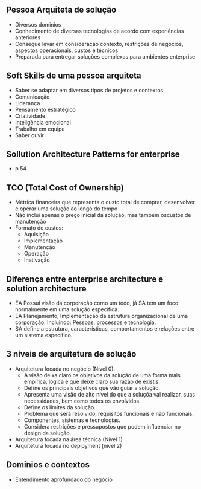 ## Pessoa Arquiteta de solução

  - Diversos dominíos
  - Conhecimento de diversas tecnologias de acordo com experiências anteriores
  - Consegue levar em consideração contexto, restrições de negócios, aspectos operacionais, custos e técnicos
  - Preparada para entregar soluções complexas para ambientes enterprise

## Soft Skills de uma pessoa arquiteta

  - Saber se adaptar em diversos tipos de projetos e contextos
  - Comunicação
  - Liderança
  - Pensamento estratégico
  - Criatividade
  - Inteligência emocional
  - Trabalho em equipe
  - Saber ouvir

## Sollution Architecture Patterns for enterprise

  - p.54

## TCO (Total Cost of Ownership)

  - Métrica financeira que representa o custo total de comprar, desenvolver e operar uma solução ao longo do tempo
  - Não inclui apenas o preço inicial da solução, mas também oscustos de manutenção
  - Formato de custos:
    - Aquisição
    - Implementação
    - Manutenção
    - Operação
    - Inativação

## Diferença entre enterprise architecture e solution architecture

  - EA Possui visão da corporação como um todo, já SA tem um foco normalmente em uma solução específica.
  - EA Planejamento, Implementação da estrutura organizacional de uma corporação. Incluindo: Pessoas, processos e tecnologia.
  - SA define a estrutura, características, comportamentos e relações entre um sistema específico.

## 3 níveis de arquitetura de solução

  - Arquitetura focada no negócio (Nível 0):
    - A visão deixa claro os objetivos da solução de uma forma mais empírica, lógica e que deixe claro sua razão de existis.
    - Define os principais objetivos que vão guiar a solução.
    - Apresenta uma visão de alto nível do que a soluçõa vai realizar, suas necessidades, bem como todos os envolvidos.
    - Define os limites da solução.
    - Problema que será resolvido, requisitos funcionais e não funcionais.
    - Componentes, sistemas e tecnologias.
    - Considera restrições e pressupostos que podem influenciar no design da solução.
  - Arquitetura focada na área técnica (Nível 1)
  - Arquitetura focada no deployment (nível 2)

## Dominios e contextos

  - Entendimento aprofundado do negócio
